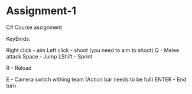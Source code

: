 # Assignment-1
C# Course assignment

KeyBinds:

Right click - aim
Left click - shoot (you need to aim to shoot)
Q - Melee attack
Space - Jump
LShift - Sprint


R - Reload

E - Camera switch withing team (Action bar needs to be full)
ENTER - End turn
